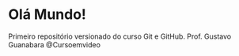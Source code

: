 # Olá Mundo!
Primeiro repositório versionado do curso Git e GitHub.
Prof. Gustavo Guanabara @Cursoemvideo
